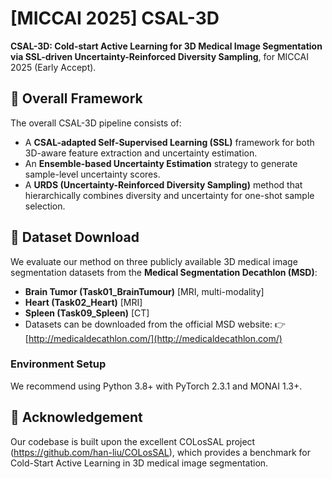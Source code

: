 # [MICCAI 2025] CSAL-3D

**CSAL-3D: Cold-start Active Learning for 3D Medical Image Segmentation via SSL-driven Uncertainty-Reinforced Diversity Sampling**, for MICCAI 2025 (Early Accept).
## 📌 Overall Framework

The overall CSAL-3D pipeline consists of:
- A **CSAL-adapted Self-Supervised Learning (SSL)** framework for both 3D-aware feature extraction and uncertainty estimation.
- An **Ensemble-based Uncertainty Estimation** strategy to generate sample-level uncertainty scores.
- A **URDS (Uncertainty-Reinforced Diversity Sampling)** method that hierarchically combines diversity and uncertainty for one-shot sample selection.

## 📁 Dataset Download
We evaluate our method on three publicly available 3D medical image segmentation datasets from the **Medical Segmentation Decathlon (MSD)**:
- **Brain Tumor (Task01_BrainTumour)** [MRI, multi-modality]
- **Heart (Task02_Heart)** [MRI]
- **Spleen (Task09_Spleen)** [CT]
- Datasets can be downloaded from the official MSD website:
👉 [http://medicaldecathlon.com/](http://medicaldecathlon.com/)

### Environment Setup

We recommend using Python 3.8+ with PyTorch 2.3.1 and MONAI 1.3+.

## 🙏 Acknowledgement 
Our codebase is built upon the excellent COLosSAL project (https://github.com/han-liu/COLosSAL), which provides a benchmark for Cold-Start Active Learning in 3D medical image segmentation.
